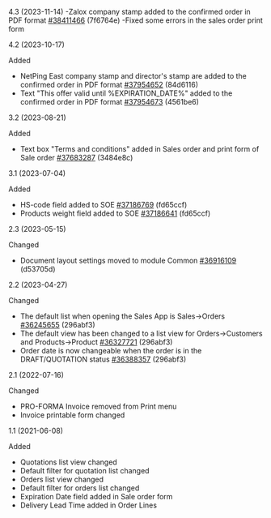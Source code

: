 4.3 (2023-11-14)
-Zalox company stamp added to the confirmed order in PDF format [#38411466](https://netping.teamwork.com/#/tasks/38411466) (7f6764e)
-Fixed some errors in the sales order print form

4.2 (2023-10-17)

Added
- NetPing East company stamp and director's stamp are added to the confirmed order in PDF format [#37954652](https://netping.teamwork.com/#/tasks/37954652) (84d6116)
- Text "This offer valid until %EXPIRATION_DATE%" added to the confirmed order in PDF format [#37954673](https://netping.teamwork.com/#/tasks/37954673) (4561be6)

3.2 (2023-08-21)

Added
- Text box "Terms and conditions" added in Sales order and print form of Sale order [#37683287](https://netping.teamwork.com/#/tasks/37683287) (3484e8c)
  
3.1 (2023-07-04)

Added
- HS-code field added to SOE [#37186769](https://netping.teamwork.com/#/tasks/37186769) (fd65ccf)
- Products weight field added to SOE [#37186641](https://netping.teamwork.com/#/tasks/37186641) (fd65ccf)

2.3 (2023-05-15)

Changed
- Document layout settings moved to module Common [#36916109](https://netping.teamwork.com/#/tasks/36916109) (d53705d)

2.2 (2023-04-27)

Changed
- The default list when opening the Sales App is Sales->Orders [#36245655](https://netping.teamwork.com/#/tasks/36245655) (296abf3)
- The default view has been changed to a list view for Orders->Customers and Products->Product [#36327721](https://netping.teamwork.com/#/tasks/36327721) (296abf3)
- Order date is now changeable when the order is in the DRAFT/QUOTATION status [#36388357](https://netping.teamwork.com/#/tasks/36388357) (296abf3)


2.1 (2022-07-16)

Changed
- PRO-FORMA Invoice removed from Print menu
- Invoice printable form changed


1.1 (2021-06-08)

Added 
- Quotations list view changed
- Default filter for quotation list changed
- Orders list view changed
- Default filter for orders list changed
- Expiration Date field added in Sale order form
- Delivery Lead Time added in Order Lines
